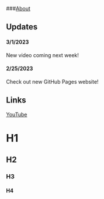 ###[About](about.md)

## Updates

#### 3/1/2023
New video coming next week!

#### 2/25/2023
Check out new GitHub Pages website!

## Links

[YouTube](https://www.youtube.com)

# H1
## H2
### H3
#### H4

